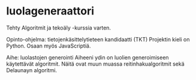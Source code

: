 # luolageneraattori
Tehty Algoritmit ja tekoäly -kurssia varten.

Opinto-ohjelma: tietojenkäsittelytieteen kandidaatti (TKT)
Projektin kieli on Python. Osaan myös JavaScriptiä.

Aihe: luolastojen generointi
Aiheeni ydin on luolien generoimiseen käytettävät algoritmit. Näitä ovat muun muassa reitinhakualgoritmit sekä Delaunayn algoritmi.

